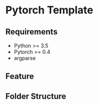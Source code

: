 # Pytorch Template
## Requirements
- Python >= 3.5
- Pytorch >= 0.4
- argparse
## Feature
## Folder Structure
